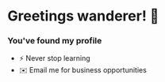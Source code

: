 # Greetings wanderer! 🌱
### You've found my profile 

- ⚡ Never stop learning
- ✉️ Email me for business opportunities

